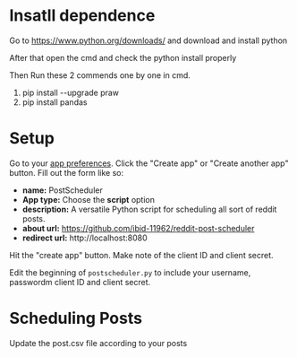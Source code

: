 # Insatll dependence 

Go to https://www.python.org/downloads/ and download and install python

After that open the cmd and check the python install properly 

Then Run these 2 commends one by one in cmd.
  1. pip install --upgrade praw
  2. pip install pandas

# Setup

Go to your [app preferences](https://www.reddit.com/prefs/apps). Click the "Create app" or "Create another app" button. Fill out the form like so:

- **name:** PostScheduler
- **App type:** Choose the **script** option
- **description:** A versatile Python script for scheduling all sort of reddit posts.
- **about url:** https://github.com/ibid-11962/reddit-post-scheduler
- **redirect url:** http://localhost:8080

Hit the "create app" button. Make note of the client ID and client secret.

Edit the beginning of `postscheduler.py` to include your username, passwordm client ID and client secret.

# Scheduling Posts

Update the post.csv file according to your posts

